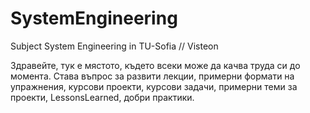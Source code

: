 # SystemEngineering
Subject System Engineering in TU-Sofia // Visteon

Здравейте,
тук е мястото, където всеки може да качва труда си до момента.
Става въпрос за развити лекции, примерни формати на упражнения, курсови проекти, курсови задачи, примерни теми за проекти, LessonsLearned, добри практики. 
